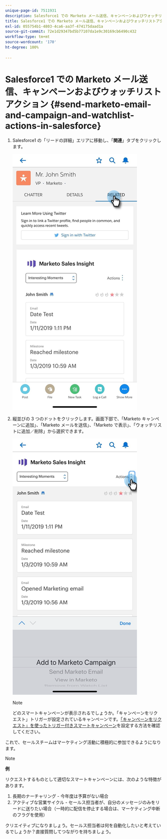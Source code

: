 ```yaml
---
unique-page-id: 7511931
description: Salesforce1 での Marketo メール送信、キャンペーンおよびウォッチリストアクション - Marketo ドキュメント - 製品ドキュメント
title: Salesforce1 での Marketo メール送信、キャンペーンおよびウォッチリストアクション
exl-id: 055754b1-4803-4ca6-aa3f-474175daad1a
source-git-commit: 72e1d29347bd5b77107da1e9c30169cb6490c432
workflow-type: tm+mt
source-wordcount: '170'
ht-degree: 100%

---
```


# Salesforce1 での Marketo メール送信、キャンペーンおよびウォッチリストアクション {#send-marketo-email-and-campaign-and-watchlist-actions-in-salesforce}

1. Salesforce1 の「リードの詳細」エリアに移動し、「**関連**」タブをクリックします。

   ![](assets/one-1.png)

1. 縦並びの 3 つのドットをクリックします。画面下部で、「Marketo キャンペーンに追加」、「Marketo メールを送信」、「Marketo で表示」、「ウォッチリストに追加／削除」から選択できます。

   ![](assets/two-1.png)

   >[!NOTE]
   >
   >どのスマートキャンペーンが表示されるでしょうか。「キャンペーンをリクエスト」トリガーが設定されているキャンペーンです。[「キャンペーンをリクエスト」を使ったトリガー付きスマートキャンペーン](/help/marketo/product-docs/core-marketo-concepts/smart-campaigns/flow-actions/request-campaign.md)を設定する方法を確認してください。

これで、セールスチームはマーケティング活動に積極的に参加できるようになります。

>[!NOTE]
>
>**例**
>
>リクエストするものとして適切なスマートキャンペーンには、次のような特徴があります。
>
>1. 長期のナーチャリング - 今年度は予算がない場合
>1. アクティブな営業サイクル - セールス担当者が、自分のメッセージのみをリードに送りたい場合（一時的に配信を停止する場合は、マーケティング中断のフラグを使用）
>
>クリエイティブになりましょう。セールス担当者は何を自動化したいと考えているでしょうか？直接質問してつながりを持ちましょう。
